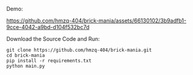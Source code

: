 Demo:


https://github.com/hmzq-404/brick-mania/assets/66130102/3b9adfb1-9cce-4042-a9bd-d104f532bc7d



Download the Source Code and Run:
```
git clone https://github.com/hmzq-404/brick-mania.git
cd brick-mania
pip install -r requirements.txt
python main.py
```
